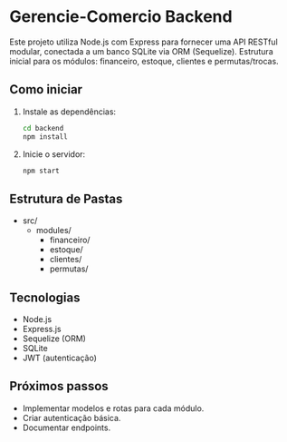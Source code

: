 # Gerencie-Comercio Backend

Este projeto utiliza Node.js com Express para fornecer uma API RESTful modular, conectada a um banco SQLite via ORM (Sequelize). Estrutura inicial para os módulos: financeiro, estoque, clientes e permutas/trocas.

## Como iniciar

1. Instale as dependências:
   ```zsh
   cd backend
   npm install
   ```
2. Inicie o servidor:
   ```zsh
   npm start
   ```

## Estrutura de Pastas
- src/
  - modules/
    - financeiro/
    - estoque/
    - clientes/
    - permutas/

## Tecnologias
- Node.js
- Express.js
- Sequelize (ORM)
- SQLite
- JWT (autenticação)

## Próximos passos
- Implementar modelos e rotas para cada módulo.
- Criar autenticação básica.
- Documentar endpoints.
